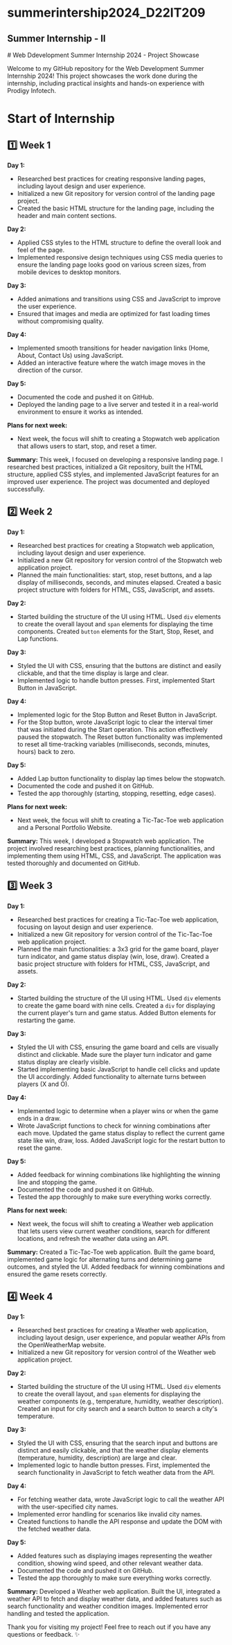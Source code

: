 # summerintership2024_D22IT209

<h2>Summer Internship - II</h2>
# Web Ddevelopment Summer Internship 2024 - Project Showcase

Welcome to my GitHub repository for the Web Development Summer Internship 2024! This project showcases the work done during the internship, including practical insights and hands-on experience with Prodigy Infotech. 

# Start of Internship

## 1️⃣ Week 1

**Day 1:**
- Researched best practices for creating responsive landing pages, including layout design and user experience.
- Initialized a new Git repository for version control of the landing page project.
- Created the basic HTML structure for the landing page, including the header and main content sections.

**Day 2:**
- Applied CSS styles to the HTML structure to define the overall look and feel of the page.
- Implemented responsive design techniques using CSS media queries to ensure the landing page looks good on various screen sizes, from mobile devices to desktop monitors.

**Day 3:**
- Added animations and transitions using CSS and JavaScript to improve the user experience.
- Ensured that images and media are optimized for fast loading times without compromising quality.

**Day 4:**
- Implemented smooth transitions for header navigation links (Home, About, Contact Us) using JavaScript.
- Added an interactive feature where the watch image moves in the direction of the cursor.

**Day 5:**
- Documented the code and pushed it on GitHub.
- Deployed the landing page to a live server and tested it in a real-world environment to ensure it works as intended.

**Plans for next week:**
- Next week, the focus will shift to creating a Stopwatch web application that allows users to start, stop, and reset a timer.

**Summary:**
This week, I focused on developing a responsive landing page. I researched best practices, initialized a Git repository, built the HTML structure, applied CSS styles, and implemented JavaScript features for an improved user experience. The project was documented and deployed successfully.


## 2️⃣ Week 2

**Day 1:**
- Researched best practices for creating a Stopwatch web application, including layout design and user experience.
- Initialized a new Git repository for version control of the Stopwatch web application project.
- Planned the main functionalities: start, stop, reset buttons, and a lap display of milliseconds, seconds, and minutes elapsed. Created a basic project structure with folders for HTML, CSS, JavaScript, and assets.

**Day 2:**
- Started building the structure of the UI using HTML. Used `div` elements to create the overall layout and `span` elements for displaying the time components. Created `button` elements for the Start, Stop, Reset, and Lap functions.

**Day 3:**
- Styled the UI with CSS, ensuring that the buttons are distinct and easily clickable, and that the time display is large and clear.
- Implemented logic to handle button presses. First, implemented Start Button in JavaScript.

**Day 4:**
- Implemented logic for the Stop Button and Reset Button in JavaScript.
- For the Stop button, wrote JavaScript logic to clear the interval timer that was initiated during the Start operation. This action effectively paused the stopwatch. The Reset button functionality was implemented to reset all time-tracking variables (milliseconds, seconds, minutes, hours) back to zero.

**Day 5:**
- Added Lap button functionality to display lap times below the stopwatch.
- Documented the code and pushed it on GitHub.
- Tested the app thoroughly (starting, stopping, resetting, edge cases).

**Plans for next week:**
- Next week, the focus will shift to creating a Tic-Tac-Toe web application and a Personal Portfolio Website.

**Summary:**
This week, I developed a Stopwatch web application. The project involved researching best practices, planning functionalities, and implementing them using HTML, CSS, and JavaScript. The application was tested thoroughly and documented on GitHub.


## 3️⃣ Week 3

**Day 1:**
- Researched best practices for creating a Tic-Tac-Toe web application, focusing on layout design and user experience.
- Initialized a new Git repository for version control of the Tic-Tac-Toe web application project.
- Planned the main functionalities: a 3x3 grid for the game board, player turn indicator, and game status display (win, lose, draw). Created a basic project structure with folders for HTML, CSS, JavaScript, and assets.

**Day 2:**
- Started building the structure of the UI using HTML. Used `div` elements to create the game board with nine cells. Created a `div` for displaying the current player's turn and game status. Added Button elements for restarting the game.

**Day 3:**
- Styled the UI with CSS, ensuring the game board and cells are visually distinct and clickable. Made sure the player turn indicator and game status display are clearly visible.
- Started implementing basic JavaScript to handle cell clicks and update the UI accordingly. Added functionality to alternate turns between players (X and O).

**Day 4:**
- Implemented logic to determine when a player wins or when the game ends in a draw.
- Wrote JavaScript functions to check for winning combinations after each move. Updated the game status display to reflect the current game state like win, draw, loss. Added JavaScript logic for the restart button to reset the game.

**Day 5:**
- Added feedback for winning combinations like highlighting the winning line and stopping the game.
- Documented the code and pushed it on GitHub.
- Tested the app thoroughly to make sure everything works correctly.

**Plans for next week:**
- Next week, the focus will shift to creating a Weather web application that lets users view current weather conditions, search for different locations, and refresh the weather data using an API.

**Summary:**
Created a Tic-Tac-Toe web application. Built the game board, implemented game logic for alternating turns and determining game outcomes, and styled the UI. Added feedback for winning combinations and ensured the game resets correctly.

## 4️⃣ Week 4

**Day 1:**
- Researched best practices for creating a Weather web application, including layout design, user experience, and popular weather APIs from the OpenWeatherMap website.
- Initialized a new Git repository for version control of the Weather web application project.

**Day 2:**
- Started building the structure of the UI using HTML. Used `div` elements to create the overall layout, and `span` elements for displaying the weather components (e.g., temperature, humidity, weather description). Created an input for city search and a search button to search a city's temperature.

**Day 3:**
- Styled the UI with CSS, ensuring that the search input and buttons are distinct and easily clickable, and that the weather display elements (temperature, humidity, description) are large and clear.
- Implemented logic to handle button presses. First, implemented the search functionality in JavaScript to fetch weather data from the API.

**Day 4:**
- For fetching weather data, wrote JavaScript logic to call the weather API with the user-specified city names.
- Implemented error handling for scenarios like invalid city names.
- Created functions to handle the API response and update the DOM with the fetched weather data.

**Day 5:**
- Added features such as displaying images representing the weather condition, showing wind speed, and other relevant weather data.
- Documented the code and pushed it on GitHub.
- Tested the app thoroughly to make sure everything works correctly.

**Summary:**
Developed a Weather web application. Built the UI, integrated a weather API to fetch and display weather data, and added features such as search functionality and weather condition images. Implemented error handling and tested the application.


Thank you for visiting my project! Feel free to reach out if you have any questions or feedback. ✨
